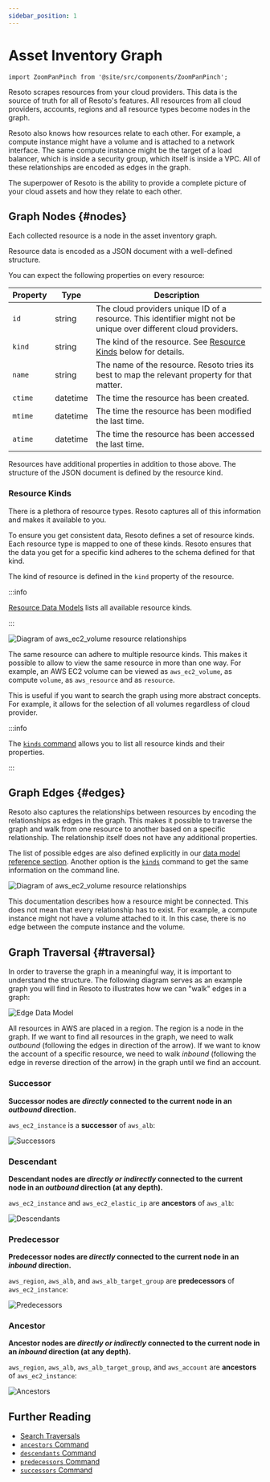 ```yaml
---
sidebar_position: 1
---
```


# Asset Inventory Graph

```mdx-code-block
import ZoomPanPinch from '@site/src/components/ZoomPanPinch';
```

Resoto scrapes resources from your cloud providers. This data is the source of truth for all of Resoto's features. All resources from all cloud providers, accounts, regions and all resource types become nodes in the graph.

Resoto also knows how resources relate to each other. For example, a compute instance might have a volume and is attached to a network interface. The same compute instance might be the target of a load balancer, which is inside a security group, which itself is inside a VPC. All of these relationships are encoded as edges in the graph.

The superpower of Resoto is the ability to provide a complete picture of your cloud assets and how they relate to each other.

## Graph Nodes {#nodes}

Each collected resource is a node in the asset inventory graph.

Resource data is encoded as a JSON document with a well-defined structure.

You can expect the following properties on every resource:

| Property | Type     | Description                                                                                                      |
| -------- | -------- | ---------------------------------------------------------------------------------------------------------------- |
| `id`     | string   | The cloud providers unique ID of a resource. This identifier might not be unique over different cloud providers. |
| `kind`   | string   | The kind of the resource. See [Resource Kinds](#resource-kinds) below for details.                               |
| `name`   | string   | The name of the resource. Resoto tries its best to map the relevant property for that matter.                    |
| `ctime`  | datetime | The time the resource has been created.                                                                          |
| `mtime`  | datetime | The time the resource has been modified the last time.                                                           |
| `atime`  | datetime | The time the resource has been accessed the last time.                                                           |

Resources have additional properties in addition to those above. The structure of the JSON document is defined by the resource kind.

### Resource Kinds

There is a plethora of resource types. Resoto captures all of this information and makes it available to you.

To ensure you get consistent data, Resoto defines a set of resource kinds. Each resource type is mapped to one of these kinds. Resoto ensures that the data you get for a specific kind adheres to the schema defined for that kind.

The kind of resource is defined in the `kind` property of the resource.

:::info

[Resource Data Models](../../reference/data-models/index.md) lists all available resource kinds.

:::

<ZoomPanPinch>

![Diagram of aws_ec2_volume resource relationships](../../reference/data-models/aws/img/aws_ec2_volume.svg)

</ZoomPanPinch>

The same resource can adhere to multiple resource kinds. This makes it possible to allow to view the same resource in more than one way. For example, an AWS EC2 volume can be viewed as `aws_ec2_volume`, as compute `volume`, as `aws_resource` and as `resource`.

This is useful if you want to search the graph using more abstract concepts. For example, it allows for the selection of all volumes regardless of cloud provider.

:::info

The [`kinds` command](../../reference/cli/search-commands/kinds.md) allows you to list all resource kinds and their properties.

:::

## Graph Edges {#edges}

Resoto also captures the relationships between resources by encoding the relationships as edges in the graph. This makes it possible to traverse the graph and walk from one resource to another based on a specific relationship. The relationship itself does not have any additional properties.

The list of possible edges are also defined explicitly in our [data model reference section](../../reference/data-models/index.md). Another option is the [`kinds`](../../reference/cli/search-commands/kinds.md) command to get the same information on the command line.

<ZoomPanPinch>

![Diagram of aws_ec2_volume resource relationships](../../reference/data-models/aws/img/aws_ec2_volume_relationships.svg)

</ZoomPanPinch>

This documentation describes how a resource might be connected. This does not mean that every relationship has to exist. For example, a compute instance might not have a volume attached to it. In this case, there is no edge between the compute instance and the volume.

## Graph Traversal {#traversal}

In order to traverse the graph in a meaningful way, it is important to understand the structure. The following diagram serves as an example graph you will find in Resoto to illustrates how we can "walk" edges in a graph:

![Edge Data Model](./img/graph_query_graph_edges.png)

All resources in AWS are placed in a region. The region is a node in the graph. If we want to find all resources in the graph, we need to walk _outbound_ (following the edges in direction of the arrow). If we want to know the account of a specific resource, we need to walk _inbound_ (following the edge in reverse direction of the arrow) in the graph until we find an account.

### Successor

**Successor nodes are _directly_ connected to the current node in an _outbound_ direction.**

`aws_ec2_instance` is a **successor** of `aws_alb`:

![Successors](./img/graph_edges_successors.png)

### Descendant

**Descendant nodes are _directly or indirectly_ connected to the current node in an _outbound_ direction (at any depth).**

`aws_ec2_instance` and `aws_ec2_elastic_ip` are **ancestors** of `aws_alb`:

![Descendants](./img/graph_edges_descendants.png)

### Predecessor

**Predecessor nodes are _directly_ connected to the current node in an _inbound_ direction.**

`aws_region`, `aws_alb`, and `aws_alb_target_group` are **predecessors** of `aws_ec2_instance`:

![Predecessors](./img/graph_edges_predecessors.png)

### Ancestor

**Ancestor nodes are _directly or indirectly_ connected to the current node in an _inbound_ direction (at any depth).**

`aws_region`, `aws_alb`, `aws_alb_target_group`, and `aws_account` are **ancestors** of `aws_ec2_instance`:

![Ancestors](./img/graph_edges_ancestors.png)

## Further Reading

- [Search Traversals](../../reference/search/traversals.md)
- [`ancestors` Command](../../reference/cli/search-commands/ancestors.md)
- [`descendants` Command](../../reference/cli/search-commands/descendants.md)
- [`predecessors` Command](../../reference/cli/search-commands/predecessors.md)
- [`successors` Command](../../reference/cli/search-commands/successors.md)
